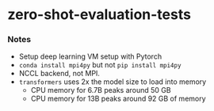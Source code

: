 # zero-shot-evaluation-tests

### Notes
* Setup deep learning VM setup with Pytorch
* `conda install mpi4py` but not `pip install mpi4py`
* NCCL backend, not MPI.
* `transformers` uses 2x the model size to load into memory
  * CPU memory for 6.7B peaks around 50 GB
  * CPU memory for 13B peaks around 92 GB of memory 